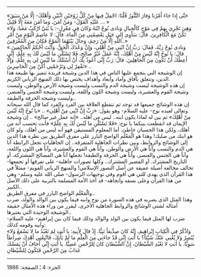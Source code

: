 ------------------------------------------------------------------------

«حَتَّى إِذا جاءَ أَمْرُنا وَفارَ التَّنُّورُ قُلْنَا: احْمِلْ فِيها مِنْ كُلٍّ زَوْجَيْنِ اثْنَيْنِ وَأَهْلَكَ-
إِلَّا مَنْ سَبَقَ عَلَيْهِ الْقَوْلُ- وَمَنْ آمَنَ، وَما آمَنَ مَعَهُ إِلَّا قَلِيلٌ ... »  
«وَهِيَ تَجْرِي بِهِمْ فِي مَوْجٍ كَالْجِبالِ وَنادى نُوحٌ ابْنَهُ وَكانَ فِي مَعْزِلٍ-: يا بُنَيَّ ارْكَبْ
مَعَنا، وَلا تَكُنْ مَعَ الْكافِرِينَ. قالَ: سَآوِي إِلى جَبَلٍ يَعْصِمُنِي مِنَ الْماءِ، قالَ: لا
عاصِمَ الْيَوْمَ مِنْ أَمْرِ اللَّهِ إِلَّا مَنْ رَحِمَ، وَحالَ بَيْنَهُمَا الْمَوْجُ فَكانَ مِنَ
الْمُغْرَقِينَ..»  
«وَنادى نُوحٌ رَبَّهُ، فَقالَ: رَبِّ إِنَّ ابْنِي مِنْ أَهْلِي، وَإِنَّ وَعْدَكَ الْحَقُّ، وَأَنْتَ أَحْكَمُ
الْحاكِمِينَ. قالَ: يا نُوحُ إِنَّهُ لَيْسَ مِنْ أَهْلِكَ، إِنَّهُ عَمَلٌ غَيْرُ صالِحٍ، فَلا تَسْئَلْنِ ما
لَيْسَ لَكَ بِهِ عِلْمٌ، إِنِّي أَعِظُكَ أَنْ تَكُونَ مِنَ الْجاهِلِينَ. قالَ: رَبِّ إِنِّي أَعُوذُ بِكَ أَنْ
أَسْئَلَكَ ما لَيْسَ لِي بِهِ عِلْمٌ، وَإِلَّا تَغْفِرْ لِي وَتَرْحَمْنِي أَكُنْ مِنَ الْخاسِرِينَ» ..  
إن الوشيجة التي يتجمع عليها الناس في هذا الدين وشيجة فريدة تتميز بها
طبيعة هذا الدين، وتتعلق بآفاق وآماد وأبعاد وأهداف يختص بها ذلك المنهج
الرباني الكريم.  
إن هذه الوشيجة ليست وشيجة الدم والنسب وليست وشيجة الأرض والوطن، وليست
وشيجة القوم والعشيرة، وليست وشيجة اللون واللغة، وليست وشيجة الجنس
والعنصر، وليست وشيجة الحرفة والطبقة..  
إن هذه الوشائج جميعها قد توجد ثم تنقطع العلاقة بين الفرد والفرد كما قال
الله سبحانه وتعالى لعبده نوح- عليه السلام- وهو يقول: «رَبِّ إِنَّ ابْنِي مِنْ
أَهْلِي» .. «يا نُوحُ إِنَّهُ لَيْسَ مِنْ أَهْلِكَ» ثم بين له لماذا يكون ابنه.. ليس من
أهله.. «إنه عمل غير صالح» .. إن وشيجة الإيمان قد انقطعت بينكما يا نوح:
«فَلا تَسْئَلْنِ ما لَيْسَ لَكَ بِهِ عِلْمٌ» فأنت تحسب أنه من أهلك، ولكن هذا الحسبان
خاطئ. أما المعلوم المستيقن فهو أنه ليس من أهلك، ولو كان هو ابنك من صلبك!
وهذا هو الْمَعْلَم الواضح البارز على مفرق الطريق بين نظرة هذا الدين إلى
الوشائج والروابط، وبين نظرات الجاهلية المتفرقة.. إن الجاهليات تجعل
الرابطة آنا هي الدم والنسب وآناً هي الأرض والوطن، وآناً هي القوم والعشيرة،
وآناً هي اللون واللغة، وآناً هي الجنس والعنصر، وآناً هي الحرفة والطبقة!
تجعلها آناً هي المصالح المشتركة، أو التاريخ المشترك. أو المصير المشترك..
وكلها تصورات جاهلية- على تفرقها أو تجمعها- تخالف مخالفة أصيلة عميقة عن
أصل التصور الإسلامي! والمنهج الرباني القويم- ممثلاً في هذا القرآن الذي
يهدي للتي هي أقوم وفي توجيهات الرسول- صلى الله عليه وسلم- وهي من هذا
القرآن وعلى نسقه واتجاهه- قد أخذ الأمة المسلمة بالتربية على ذلك الأصل
الكبير..  
والْمَعْلَم الواضح البارز في مفرق الطريق..  
وهذا المثل الذي يضربه في هذه السورة من نوح وابنه فيما يكون بين الوالد
والولد، ضرب أمثاله لشتى الوشائج والروابط الجاهلية الأخرى، ليقرر من وراء
هذه الأمثال حقيقة الوشيجة الوحيدة التي يعتبرها..  
ضرب لها المثل فيما يكون بين الولد والوالد وذلك فيما كان بين إبراهيم-
عليه السلام- وأبيه وقومه كذلك:  
«وَاذْكُرْ فِي الْكِتابِ إِبْراهِيمَ، إِنَّهُ كانَ صِدِّيقاً نَبِيًّا. إِذْ قالَ لِأَبِيهِ: يا أَبَتِ لِمَ
تَعْبُدُ ما لا يَسْمَعُ وَلا يُبْصِرُ وَلا يُغْنِي عَنْكَ شَيْئاً؟ يا أَبَتِ إِنِّي قَدْ جاءَنِي مِنَ الْعِلْمِ
ما لَمْ يَأْتِكَ، فَاتَّبِعْنِي أَهْدِكَ صِراطاً سَوِيًّا. يا أَبَتِ لا تَعْبُدِ الشَّيْطانَ، إِنَّ الشَّيْطانَ
كانَ لِلرَّحْمنِ عَصِيًّا. يا أَبَتِ إِنِّي أَخافُ أَنْ يَمَسَّكَ عَذابٌ مِنَ الرَّحْمنِ فَتَكُونَ لِلشَّيْطانِ

------------------------------------------------------------------------

الجزء: 4 ¦ الصفحة: 1886
